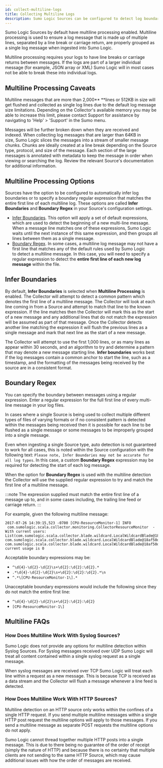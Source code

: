 ```yaml
---
id: collect-multiline-logs
title: Collecting Multiline Logs
description: Sumo Logic Sources can be configured to detect log boundaries automatically or with a regular expression.
---
```


Sumo Logic Sources by default have multiline processing enabled. Multiline processing is used to ensure a log message that is made up of multiple lines, separated by a line break or carriage return, are properly grouped as a single log message when ingested into Sumo Logic.

Multiline processing requires your logs to have line breaks or carriage returns between messages. If the logs are part of a larger individual message (for example, JSON array or XML) Sumo Logic will in most cases not be able to break these into individual logs.

## Multiline Processing Caveats

Multiline messages that are more than 2,000** **lines or 512KB in size will get flushed and collected as single log lines due to the default log message size limitations. Depending on the Collector's available memory you may be able to increase this limit, please contact Support for assistance by navigating to 'Help' > 'Support' in the Sumo
menu.

Messages will be further broken down when they are received and indexed. When collecting log messages that are larger than 64KB in size, Sumo Logic slices the messages into a stream of smaller message chunks. Chunks are ideally created at a line break depending on the Source type, protocol, and size of the message. Each section of the large messages is annotated with metadata to keep the message in order when viewing or searching the log. Review the relevant Source's documentation for additional information.

## Multiline Processing Options

Sources have the option to be configured to automatically infer log boundaries or to specify a boundary regular expression that matches the entire first line of each multiline log. These options are called **Infer Boundaries** and **Boundary Regex** in your Source's configuration settings.

* [Infer Boundaries](#infer-boundaries). This option will apply a set of default expressions, which are used to detect the beginning of a new multi-line message. When a message line matches one of these expressions, Sumo Logic waits until the next instance of this same expression, and then groups all lines between them as a single message. 
* [Boundary Regex](#boundary-regex). In some cases, a multiline log message may not have a first line that matches any of the default rules used by Sumo Logic to detect a multiline message. In this case, you will need to specify a regular expression to detect the **entire first line of each new log message** within the file. 

## Infer Boundaries

By default, **Infer Boundaries** is selected when **Multiline Processing** is enabled. The Collector will attempt to detect a common pattern which denotes the first line of a multiline message. The Collector will look at each line coming in from a Source and attempt to match that line to the known expression. If the line matches then the Collector will mark this as the start of a new message and any additional lines that do not match the expression will be assumed as part of that message. Once the Collector detects another line matching the expression it will flush the previous lines as a single message and mark that next line as the start of a new message.

The Collector will attempt to use the first 1,000 lines, or as many lines as appear within 30 seconds, and an algorithm to try and determine a pattern that may denote a new message starting line. **Infer boundaries** works best if the log messages contain a common anchor to start the line, such as a timestamp, and the formatting of the messages being received by the source are in a consistent format.

## Boundary Regex

You can specify the boundary between messages using a regular expression. Enter a regular expression for the full first line of every multi-line message in your log files.

In cases where a single Source is being used to collect multiple different types of files of varying formats or if no consistent pattern is detected within the messages being received then it is possible for each line to be flushed as a single message or some messages to be improperly grouped into a single message.

Even when ingesting a single Source type, auto detection is not guaranteed to work for all cases, this is noted within the Source configuration with the following text: `Please note, Infer Boundaries may not be accurate for all log types`. In this case, a custom **Boundary Regex** expression may be required for detecting the start of each log message.

When the option for **Boundary Regex** is used with the multiline detection the Collector will use the supplied regular expression to try and match the first line of a multiline message.

:::note
The expression supplied must match the entire first line of a message up to, and in some cases including, the trailing line feed or carriage return.
:::

For example, given the following multiline message:

```
2017-07-26 14:39:15,523 -0700 [CPU-ResourceMonitor-1] INFO  com.sumologic.scala.collector.monitoring.CollectorResourceMonitor  - With current users: List(com.sumologic.scala.collector.blade.wildcard.LocalWildcardBlade@18af50d9, com.sumologic.scala.collector.blade.wildcard.LocalWildcardBlade@18af50d4, com.sumologic.scala.collector.blade.wildcard.LocalWildcardBlade@18af50da),  current usage is 0
```

Acceptable boundary expressions may be:

* `^\d{4}-\d{2}-\d{2}\s+\d{2}:\d{2}:\d{2}.*`
* `.*\d{4}-\d{2}-\d{2}\s+\d{2}:\d{2}:\d{2}.*\n`
* `^.*\[CPU-ResourceMonitor-1\].*`

Unacceptable boundary expressions would include the following since they
do not match the entire first line:

* `^\d{4}-\d{2}-\d{2}\s+\d{2}:\d{2}:\d{2}`
* `[CPU-ResourceMonitor-1\]`

## Multiline FAQs

### How Does Multiline Work With Syslog Sources?

Sumo Logic does not provide any options for multiline detection within Syslog Sources. For Syslog messages received over UDP Sumo Logic will treat all content contained within a single syslog request as a single message.  

When syslog messages are received over TCP Sumo Logic will treat each line within a request as a new message. This is because TCP is received as a data stream and the Collector will flush a message whenever a line feed is detected.

### How Does Multiline Work With HTTP Sources?

Multiline detection on an HTTP source only works within the confines of a single HTTP request. If you send multiple multiline messages within a single HTTP post request the multiline options will apply to those messages. If you send a multiline message as separate POST requests the multiline options do not apply.

Sumo Logic cannot thread together multiple HTTP posts into a single message. This is due to there being no guarantee of the order of receipt (simply the nature of HTTP) and because there is no certainty that multiple clients are not sending to the same HTTP Source, which may cause additional issues with how the order of messages are received.
